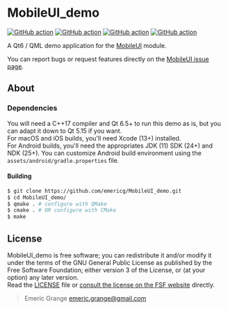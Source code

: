 # MobileUI_demo

[![GitHub action](https://img.shields.io/github/actions/workflow/status/emericg/MobileUI_demo/builds_desktop_qmake.yml?style=flat-square)](https://github.com/emericg/MobileUI_demo/actions/workflows/builds_desktop_qmake.yml)
[![GitHub action](https://img.shields.io/github/actions/workflow/status/emericg/MobileUI_demo/builds_desktop_cmake.yml?style=flat-square)](https://github.com/emericg/MobileUI_demo/actions/workflows/builds_desktop_cmake.yml)
[![GitHub action](https://img.shields.io/github/actions/workflow/status/emericg/MobileUI_demo/builds_mobile_qmake.yml?style=flat-square)](https://github.com/emericg/MobileUI_demo/actions/workflows/builds_mobile_qmake.yml)
[![GitHub action](https://img.shields.io/github/actions/workflow/status/emericg/MobileUI_demo/builds_mobile_cmake.yml?style=flat-square)](https://github.com/emericg/MobileUI_demo/actions/workflows/builds_mobile_cmake.yml)

A Qt6 / QML demo application for the [MobileUI](https://github.com/emericg/MobileUI) module.  

You can report bugs or request features directly on the [MobileUI issue page](https://github.com/emericg/MobileUI/issues).  

## About

### Dependencies

You will need a C++17 compiler and Qt 6.5+ to run this demo as is, but you can adapt it down to Qt 5.15 if you want.  
For macOS and iOS builds, you'll need Xcode (13+) installed.  
For Android builds, you'll need the appropriates JDK (11) SDK (24+) and NDK (25+). You can customize Android build environment using the `assets/android/gradle.properties` file.  

#### Building

```bash
$ git clone https://github.com/emericg/MobileUI_demo.git
$ cd MobileUI_demo/
$ qmake . # configure with QMake
$ cmake . # OR configure with CMake
$ make
```

## License

MobileUI_demo is free software; you can redistribute it and/or modify it under the terms of the GNU General Public License as published by the Free Software Foundation; either version 3 of the License, or (at your option) any later version.  
Read the [LICENSE](LICENSE.md) file or [consult the license on the FSF website](https://www.gnu.org/licenses/gpl-3.0.txt) directly.

> Emeric Grange <emeric.grange@gmail.com>
